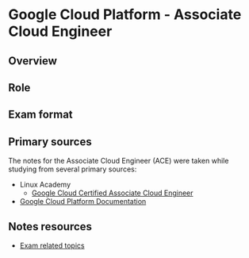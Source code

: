 # Google Cloud Platform - Associate Cloud Engineer

## Overview

## Role

## Exam format

## Primary sources
The notes for the Associate Cloud Engineer (ACE) were taken while studying from several primary sources:

 - Linux Academy
   - [Google Cloud Certified Associate Cloud Engineer](https://linuxacademy.com/google-cloud-platform/training/course/name/google-cloud-certified-associate-cloud-engineer)
 - [Google Cloud Platform Documentation](https://cloud.google.com/docs/)

## Notes resources
 - [Exam related topics](_general/)
